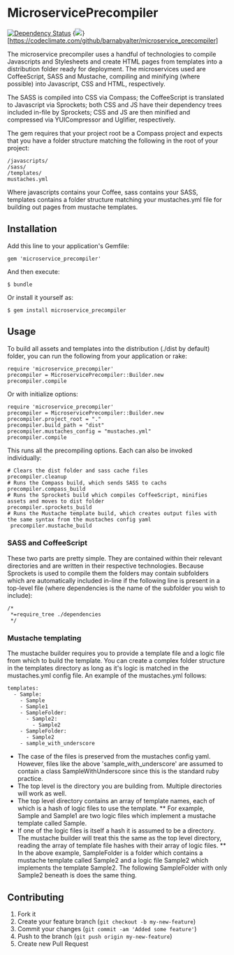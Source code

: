 # MicroservicePrecompiler

[![Dependency Status](https://gemnasium.com/barnabyalter/microservice_precompiler.png)](https://gemnasium.com/barnabyalter/microservice_precompiler)
{<img src="https://codeclimate.com/badge.png" />}[https://codeclimate.com/github/barnabyalter/microservice_precompiler]

The microservice precompiler uses a handful of technologies to compile Javascripts and Stylesheets and create HTML pages from templates into a distribution folder ready for deployment. The microservices used are CoffeeScript, SASS and Mustache, compiling and minifying (where possible) into Javascript, CSS and HTML, respectively.

The SASS is compiled into CSS via Compass; the CoffeeScript is translated to Javascript via Sprockets; both CSS and JS have their dependency trees included in-file by Sprockets; CSS and JS are then minified and compressed via YUICompressor and Uglifier, respectively. 

The gem requires that your project root be a Compass project and expects that you have a folder structure matching the following in the root of your project:

    /javascripts/
    /sass/
    /templates/
    mustaches.yml

Where javascripts contains your Coffee, sass contains your SASS, templates contains a folder structure matching your mustaches.yml file for building out pages from mustache templates. 

## Installation

Add this line to your application's Gemfile:

    gem 'microservice_precompiler'

And then execute:

    $ bundle

Or install it yourself as:

    $ gem install microservice_precompiler

## Usage

To build all assets and templates into the distribution (./dist by default) folder, you can run the following from your application or rake:

    require 'microservice_precompiler'
    precompiler = MicroservicePrecompiler::Builder.new
    precompiler.compile
  
Or with initialize options:
  
    require 'microservice_precompiler'
    precompiler = MicroservicePrecompiler::Builder.new
    precompiler.project_root = "."
    precompiler.build_path = "dist"
    precompiler.mustaches_config = "mustaches.yml"
    precompiler.compile
  
This runs all the precompiling options. Each can also be invoked individually:

    # Clears the dist folder and sass cache files
    precompiler.cleanup
    # Runs the Compass build, which sends SASS to cachs
    precompiler.compass_build
    # Runs the Sprockets build which compiles CoffeeScript, minifies assets and moves to dist folder
    precompiler.sprockets_build
    # Runs the Mustache template build, which creates output files with the same syntax from the mustaches config yaml
     precompiler.mustache_build
  
### SASS and CoffeeScript

These two parts are pretty simple. They are contained within their relevant directories and are written in their respective technologies. Because Sprockets is used to compile them the folders may contain subfolders which are automatically included in-line if the following line is present in a top-level file (where dependencies is the name of the subfolder you wish to include):

    /*
     *=require_tree ./dependencies
     */

### Mustache templating

The mustache builder requires you to provide a template file and a logic file from which to build the template. You can create a complex folder structure in the templates directory as long as it's logic is matched in the mustaches.yml config file. An example of the mustaches.yml follows:

    templates:
      - Sample:
        - Sample
        - Sample1
        - SampleFolder:
          - Sample2:
            - Sample2
        - SampleFolder:
          - Sample2
        - sample_with_underscore

* The case of the files is preserved from the mustaches config yaml. However, files like the above 'sample_with_underscore' are assumed to contain a class SampleWithUnderscore since this is the standard ruby practice.
* The top level is the directory you are building from. Multiple directories will work as well.
* The top level directory contains an array of template names, each of which is a hash of logic files to use the template.
** For example, Sample and Sample1 are two logic files which implement a mustache template called Sample.
* If one of the logic files is itself a hash it is assumed to be a directory. The mustache builder will treat this the same as the top level directory, reading the array of template file hashes with their array of logic files.
** In the above example, SampleFolder is a folder which contains a mustache template called Sample2 and a logic file Sample2 which implements the template Sample2. The following SampleFolder with only Sample2 beneath is does the same thing.

## Contributing

1. Fork it
2. Create your feature branch (`git checkout -b my-new-feature`)
3. Commit your changes (`git commit -am 'Added some feature'`)
4. Push to the branch (`git push origin my-new-feature`)
5. Create new Pull Request
